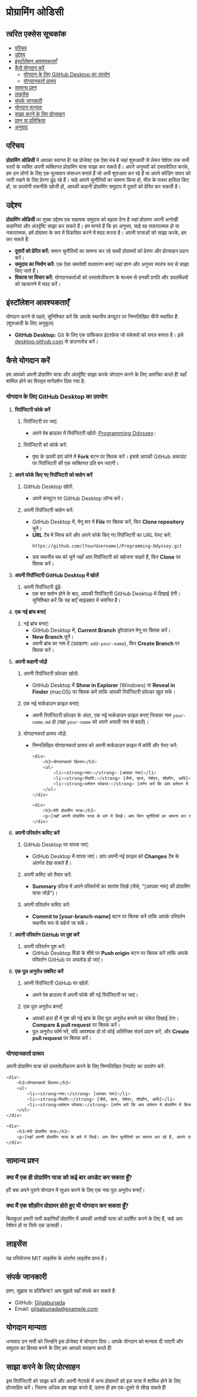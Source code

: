# प्रोग्रामिंग ओडिसी

## त्वरित एक्सेस सूचकांक

- [परिचय](#परिचय)
- [उद्देश्य](#उद्देश्य)
- [इंस्टॉलेशन आवश्यकताएँ](#इंस्टॉलेशन-आवश्यकताएँ)
- [कैसे योगदान करें](#कैसे-योगदान-करें)
  - [योगदान के लिए GitHub Desktop का उपयोग](#योगदान-के-लिए-github-desktop-का-उपयोग)
  - [योगदानकर्ता प्रारूप](#योगदानकर्ता-प्रारूप)
- [सामान्य प्रश्न](#सामान्य-प्रश्न)
- [लाइसेंस](#लाइसेंस)
- [संपर्क जानकारी](#संपर्क-जानकारी)
- [योगदान मान्यता](#योगदान-मान्यता)
- [साझा करने के लिए प्रोत्साहन](#साझा-करने-के-लिए-प्रोत्साहन)
- [प्रश्न या प्रतिक्रिया](#प्रश्न-या-प्रतिक्रिया)
- [अनुवाद](#अनुवाद)

## परिचय

**प्रोग्रामिंग ओडिसी** में आपका स्वागत है! यह प्रोजेक्ट एक ऐसा मंच है जहां शुरुआती से लेकर पेशेवर तक सभी स्तरों के व्यक्ति अपनी व्यक्तिगत प्रोग्रामिंग यात्रा साझा कर सकते हैं। अपने अनुभवों को दस्तावेज़ित करके, हम उन लोगों के लिए एक मूल्यवान संसाधन बनाते हैं जो अभी शुरुआत कर रहे हैं या अपने कोडिंग सफर को जारी रखने के लिए प्रेरणा ढूंढ रहे हैं। चाहे आपने चुनौतियों का सामना किया हो, मील के पत्थर हासिल किए हों, या उपयोगी तकनीकें खोजी हों, आपकी कहानी प्रोग्रामिंग समुदाय में दूसरों को प्रेरित कर सकती है।

## उद्देश्य

**प्रोग्रामिंग ओडिसी** का मुख्य उद्देश्य एक सहायक समुदाय को बढ़ावा देना है जहां प्रोग्रामर अपनी अनोखी कहानियां और अंतर्दृष्टि साझा कर सकते हैं। हम मानते हैं कि हर अनुभव, चाहे वह सकारात्मक हो या नकारात्मक, हमें प्रोग्रामर के रूप में विकसित करने में मदद करता है। अपनी यात्राओं को साझा करके, हम कर सकते हैं:

- **दूसरों को प्रेरित करें:** समान चुनौतियों का सामना कर रहे साथी प्रोग्रामरों को प्रेरणा और प्रोत्साहन प्रदान करें।
- **समुदाय का निर्माण करें:** एक ऐसा समावेशी वातावरण बनाएं जहां ज्ञान और अनुभव स्वतंत्र रूप से साझा किए जाते हैं।
- **विकास पर विचार करें:** योगदानकर्ताओं को दस्तावेज़ीकरण के माध्यम से उनकी प्रगति और उपलब्धियों को पहचानने में मदद करें।

## इंस्टॉलेशन आवश्यकताएँ

योगदान करने से पहले, सुनिश्चित करें कि आपके स्थानीय कंप्यूटर पर निम्नलिखित चीजें स्थापित हैं: (शुरुआती के लिए अनुकूल)

- **GitHub Desktop:** Git के लिए एक ग्राफिकल इंटरफ़ेस जो वर्कफ़्लो को सरल बनाता है। इसे [desktop.github.com](https://desktop.github.com/) से डाउनलोड करें।

## कैसे योगदान करें

हम आपको अपनी प्रोग्रामिंग यात्रा और अंतर्दृष्टि साझा करके योगदान करने के लिए आमंत्रित करते हैं! यहाँ शामिल होने का विस्तृत मार्गदर्शन दिया गया है:

### योगदान के लिए GitHub Desktop का उपयोग

1. **रिपॉजिटरी फोर्क करें**

   1. रिपॉजिटरी पर जाएं:
      - अपने वेब ब्राउज़र में रिपॉजिटरी खोलें: [Programming Odyssey](https://github.com/Gilgabunada/Programming-Odyssey)।
   
   2. रिपॉजिटरी को फोर्क करें:
      - पृष्ठ के ऊपरी दाएं कोने में **Fork** बटन पर क्लिक करें। इससे आपकी GitHub अकाउंट पर रिपॉजिटरी की एक व्यक्तिगत प्रति बन जाएगी।

2. **अपने फोर्क किए गए रिपॉजिटरी को क्लोन करें**
   1. GitHub Desktop खोलें:
      - अपने कंप्यूटर पर GitHub Desktop लॉन्च करें।
   
   2. अपनी रिपॉजिटरी क्लोन करें:
      - GitHub Desktop में, मेनू बार में **File** पर क्लिक करें, फिर **Clone repository** चुनें।
      - **URL** टैब में स्विच करें और अपने फोर्क किए गए रिपॉजिटरी का URL पेस्ट करें:
        ```bash
        https://github.com/[YourUsername]/Programming-Odyssey.git
        ```
      - उस स्थानीय पथ को चुनें जहाँ आप रिपॉजिटरी को सहेजना चाहते हैं, फिर **Clone** पर क्लिक करें।

3. **अपनी रिपॉजिटरी GitHub Desktop में खोलें**

   1. अपनी रिपॉजिटरी ढूंढें:
      - एक बार क्लोन होने के बाद, आपकी रिपॉजिटरी GitHub Desktop में दिखाई देगी। सुनिश्चित करें कि यह बाएँ साइडबार में चयनित है।

4. **एक नई ब्रांच बनाएं**
   
   1. नई ब्रांच बनाएं:
      - GitHub Desktop में, **Current Branch** ड्रॉपडाउन मेनू पर क्लिक करें।
      - **New Branch** चुनें।
      - अपनी ब्रांच का नाम दें (उदाहरण: `add-your-name`), फिर **Create Branch** पर क्लिक करें।

5. **अपनी कहानी जोड़ें**
   
   1. अपनी रिपॉजिटरी फ़ोल्डर खोलें:
      - GitHub Desktop में **Show in Explorer** (Windows) या **Reveal in Finder** (macOS) पर क्लिक करें ताकि आपकी रिपॉजिटरी फ़ोल्डर खुल सके।
   
   2. एक नई मार्कडाउन फ़ाइल बनाएं:
      - अपनी रिपॉजिटरी फ़ोल्डर के अंदर, एक नई मार्कडाउन फ़ाइल बनाएं जिसका नाम `your-name.md` हो (यहां `your-name` को अपने असली नाम से बदलें)।
   
   3. योगदानकर्ता प्रारूप जोड़ें:
      - निम्नलिखित योगदानकर्ता प्रारूप को अपनी मार्कडाउन फ़ाइल में कॉपी और पेस्ट करें:
   
        ```bash
        <div>
            <h3>योगदानकर्ता विवरण</h3>
            <ul>
                <li><strong>नाम:</strong> [आपका नाम]</li>
                <li><strong>स्थिति:</strong> [जैसे, छात्र, पेशेवर, शौक़ीन, आदि]</li>
                <li><strong>वर्तमान फोकस:</strong> [वर्णन करें कि आप वर्तमान में प्रोग्रामिंग में किस पर ध्यान केंद्रित कर रहे हैं या आप कौन से प्रोजेक्ट पर काम कर रहे हैं।]</li>
            </ul>
        </div>
   
        <div>
            <h3>मेरी प्रोग्रामिंग यात्रा</h3>
            <p>[यहाँ अपनी प्रोग्रामिंग यात्रा के बारे में लिखें। आप किन चुनौतियों का सामना कर रहे हैं, आपने उन्हें कैसे पार किया, और अब आपको प्रोग्रामिंग कठिन या आसान लगती है। इसमें वे सीखें शामिल करें जो दूसरों को प्रेरित कर सकती हैं।]</p>
        </div>
        ```

6. **अपनी परिवर्तन कमिट करें**
    
   1. GitHub Desktop पर वापस जाएं:
      - GitHub Desktop में वापस जाएं। आप अपनी नई फ़ाइल को **Changes** टैब के अंतर्गत देख सकते हैं।
   
   2. अपनी कमिट को तैयार करें:
      - **Summary** फ़ील्ड में अपने परिवर्तनों का सारांश लिखें (जैसे, "[आपका नाम] की प्रोग्रामिंग यात्रा जोड़ें")।
   
   3. अपनी परिवर्तन कमिट करें:
      - **Commit to [your-branch-name]** बटन पर क्लिक करें ताकि आपके परिवर्तन स्थानीय रूप से सहेजे जा सकें।

7. **अपनी परिवर्तन GitHub पर पुश करें**
    
   1. अपनी परिवर्तन पुश करें:
      - GitHub Desktop विंडो के शीर्ष पर **Push origin** बटन पर क्लिक करें ताकि आपके परिवर्तन GitHub पर अपलोड हो जाएं।

8. **एक पुल अनुरोध सबमिट करें**
    
   1. अपनी रिपॉजिटरी GitHub पर खोलें:
      - अपने वेब ब्राउज़र में अपनी फोर्क की गई रिपॉजिटरी पर जाएं।
   
   2. एक पुल अनुरोध बनाएँ:
      - आपको हाल ही में पुश की गई ब्रांच के लिए पुल अनुरोध बनाने का संकेत दिखाई देगा। **Compare & pull request** पर क्लिक करें।
      - पुल अनुरोध फॉर्म भरें, यदि आवश्यक हो तो कोई अतिरिक्त संदर्भ प्रदान करें, और **Create pull request** पर क्लिक करें।

### योगदानकर्ता प्रारूप

अपनी प्रोग्रामिंग यात्रा को दस्तावेज़ीकरण करने के लिए निम्नलिखित टेम्पलेट का उपयोग करें:

```bash
<div>
    <h3>योगदानकर्ता विवरण</h3>
    <ul>
        <li><strong>नाम:</strong> [आपका नाम]</li>
        <li><strong>स्थिति:</strong> [जैसे, छात्र, पेशेवर, शौक़ीन, आदि]</li>
        <li><strong>वर्तमान फोकस:</strong> [वर्णन करें कि आप वर्तमान में प्रोग्रामिंग में किस पर ध्यान केंद्रित कर रहे हैं या आप कौन से प्रोजेक्ट पर काम कर रहे हैं।]</li>
    </ul>
</div>

<div>
    <h3>मेरी प्रोग्रामिंग यात्रा</h3>
    <p>[यहाँ अपनी प्रोग्रामिंग यात्रा के बारे में लिखें। आप किन चुनौतियों का सामना कर रहे हैं, आपने उन्हें कैसे पार किया, और अब आपको प्रोग्रामिंग कठिन या आसान लगती है। इसमें वे सीखें शामिल करें जो दूसरों को प्रेरित कर सकती हैं।]</p>
</div>
```
## सामान्य प्रश्न

### क्या मैं एक ही प्रोग्रामिंग यात्रा को कई बार अपडेट कर सकता हूँ?
हाँ! बस अपने पुराने योगदान में सुधार करने के लिए एक नया पुल अनुरोध बनाएँ।

### क्या मैं एक शौक़ीन प्रोग्रामर होते हुए भी योगदान कर सकता हूँ?
बिलकुल! हमारी सभी कहानियाँ प्रोग्रामिंग में आपकी अनोखी यात्रा को प्रदर्शित करने के लिए हैं, चाहे आप पेशेवर हों या सिर्फ एक उत्साही।

## लाइसेंस
यह परियोजना MIT लाइसेंस के अंतर्गत लाइसेंस प्राप्त है।

## संपर्क जानकारी
प्रश्न, सुझाव या प्रतिक्रिया? आप मुझसे यहाँ संपर्क कर सकते हैं:

- GitHub: [Gilgabunada](https://github.com/Gilgabunada)
- Email: [gilgabunada@example.com](mailto:gilgabunada@example.com)

## योगदान मान्यता
धन्यवाद उन सभी को जिन्होंने इस प्रोजेक्ट में योगदान दिया। आपके योगदान को मान्यता दी जाएगी और समुदाय का हिस्सा बनने के लिए हम आपको सराहना करते हैं!

## साझा करने के लिए प्रोत्साहन
इस रिपॉजिटरी को साझा करें और अपनी नेटवर्क में अन्य प्रोग्रामरों को इस यात्रा में शामिल होने के लिए प्रोत्साहित करें। जितना अधिक हम साझा करते हैं, उतना ही हम एक-दूसरे से सीख सकते हैं!

